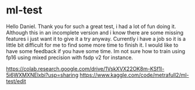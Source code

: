 # ml-test

Hello Daniel. Thank you for such a great test, i had a lot of fun doing it. Although this in an incomplete version and i know there are some missing features i just want it to give it a try anyway. Currently i have a job so it is a little bit difficult for me to find some more time to finish it. I would like to have some feedback if you have some time. Im not sure how to train using fp16 using mixed precision with fsdp v2 for instance.

https://colab.research.google.com/drive/1VskXVX22OK8m-KSf1l-5i6WXMXNElxbi?usp=sharing
https://www.kaggle.com/code/metrafull2/ml-test/edit
